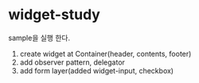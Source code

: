 # widget-study

sample을 실행 한다. 

1. create widget at Container(header, contents, footer)
2. add observer pattern, delegator
3. add form layer(added widget-input, checkbox)
